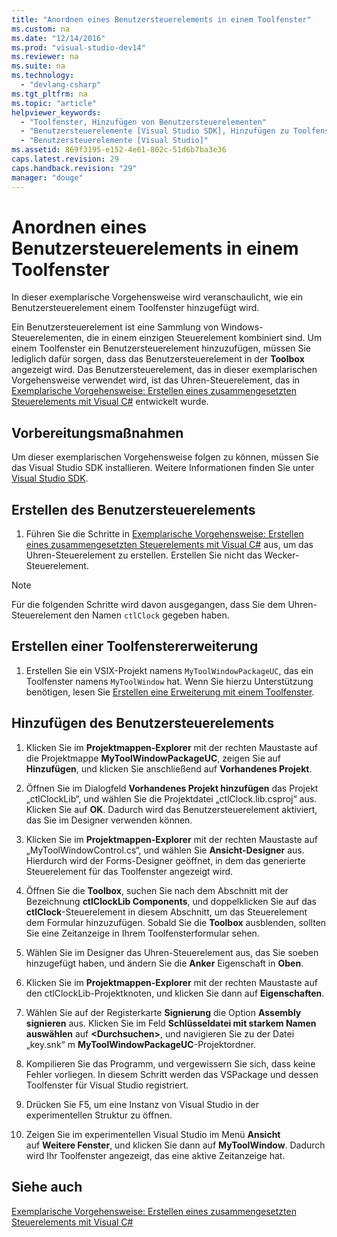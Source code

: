 ```yaml
---
title: "Anordnen eines Benutzersteuerelements in einem Toolfenster"
ms.custom: na
ms.date: "12/14/2016"
ms.prod: "visual-studio-dev14"
ms.reviewer: na
ms.suite: na
ms.technology: 
  - "devlang-csharp"
ms.tgt_pltfrm: na
ms.topic: "article"
helpviewer_keywords: 
  - "Toolfenster, Hinzufügen von Benutzersteuerelementen"
  - "Benutzersteuerelemente [Visual Studio SDK], Hinzufügen zu Toolfenstern"
  - "Benutzersteuerelemente [Visual Studio]"
ms.assetid: 869f3195-e152-4e61-802c-51d6b7ba3e36
caps.latest.revision: 29
caps.handback.revision: "29"
manager: "douge"
---
```

# Anordnen eines Benutzersteuerelements in einem Toolfenster
In dieser exemplarische Vorgehensweise wird veranschaulicht, wie ein Benutzersteuerelement einem Toolfenster hinzugefügt wird.  
  
 Ein Benutzersteuerelement ist eine Sammlung von Windows\-Steuerelementen, die in einem einzigen Steuerelement kombiniert sind. Um einem Toolfenster ein Benutzersteuerelement hinzuzufügen, müssen Sie lediglich dafür sorgen, dass das Benutzersteuerelement in der **Toolbox** angezeigt wird. Das Benutzersteuerelement, das in dieser exemplarischen Vorgehensweise verwendet wird, ist das Uhren\-Steuerelement, das in [Exemplarische Vorgehensweise: Erstellen eines zusammengesetzten Steuerelements mit Visual C\#](../Topic/Walkthrough:%20Authoring%20a%20Composite%20Control%20with%20Visual%20C%23.md) entwickelt wurde.  
  
## Vorbereitungsmaßnahmen  
 Um dieser exemplarischen Vorgehensweise folgen zu können, müssen Sie das Visual Studio SDK installieren. Weitere Informationen finden Sie unter [Visual Studio SDK](../Topic/Visual%20Studio%20SDK.md).  
  
## Erstellen des Benutzersteuerelements  
  
1.  Führen Sie die Schritte in [Exemplarische Vorgehensweise: Erstellen eines zusammengesetzten Steuerelements mit Visual C\#](../Topic/Walkthrough:%20Authoring%20a%20Composite%20Control%20with%20Visual%20C%23.md) aus, um das Uhren\-Steuerelement zu erstellen. Erstellen Sie nicht das Wecker\-Steuerelement.  
  
> [!NOTE]
>  Für die folgenden Schritte wird davon ausgegangen, dass Sie dem Uhren\-Steuerelement den Namen `ctlClock` gegeben haben.  
  
## Erstellen einer Toolfenstererweiterung  
  
1.  Erstellen Sie ein VSIX\-Projekt namens `MyToolWindowPackageUC`, das ein Toolfenster namens `MyToolWindow` hat. Wenn Sie hierzu Unterstützung benötigen, lesen Sie [Erstellen eine Erweiterung mit einem Toolfenster](../Topic/Creating%20an%20Extension%20with%20a%20Tool%20Window.md).  
  
## Hinzufügen des Benutzersteuerelements  
  
1.  Klicken Sie im **Projektmappen\-Explorer** mit der rechten Maustaste auf die Projektmappe **MyToolWindowPackageUC**, zeigen Sie auf **Hinzufügen**, und klicken Sie anschließend auf **Vorhandenes Projekt**.  
  
2.  Öffnen Sie im Dialogfeld **Vorhandenes Projekt hinzufügen** das Projekt „ctlClockLib“, und wählen Sie die Projektdatei „ctlClock.lib.csproj“ aus. Klicken Sie auf **OK**. Dadurch wird das Benutzersteuerelement aktiviert, das Sie im Designer verwenden können.  
  
3.  Klicken Sie im **Projektmappen\-Explorer** mit der rechten Maustaste auf „MyToolWindowControl.cs“, und wählen Sie **Ansicht\-Designer** aus. Hierdurch wird der Forms\-Designer geöffnet, in dem das generierte Steuerelement für das Toolfenster angezeigt wird.  
  
4.  Öffnen Sie die **Toolbox**, suchen Sie nach dem Abschnitt mit der Bezeichnung **ctlClockLib Components**, und doppelklicken Sie auf das **ctlClock**\-Steuerelement in diesem Abschnitt, um das Steuerelement dem Formular hinzuzufügen. Sobald Sie die **Toolbox** ausblenden, sollten Sie eine Zeitanzeige in Ihrem Toolfensterformular sehen.  
  
5.  Wählen Sie im Designer das Uhren\-Steuerelement aus, das Sie soeben hinzugefügt haben, und ändern Sie die **Anker** Eigenschaft in **Oben**.  
  
6.  Klicken Sie im **Projektmappen\-Explorer** mit der rechten Maustaste auf den ctlClockLib\-Projektknoten, und klicken Sie dann auf **Eigenschaften**.  
  
7.  Wählen Sie auf der Registerkarte **Signierung** die Option **Assembly signieren** aus. Klicken Sie im Feld **Schlüsseldatei mit starkem Namen auswählen** auf **\<Durchsuchen\>**, und navigieren Sie zu der Datei „key.snk“ m **MyToolWindowPackageUC**\-Projektordner.  
  
8.  Kompilieren Sie das Programm, und vergewissern Sie sich, dass keine Fehler vorliegen. In diesem Schritt werden das VSPackage und dessen Toolfenster für Visual Studio registriert.  
  
9. Drücken Sie F5, um eine Instanz von Visual Studio in der experimentellen Struktur zu öffnen.  
  
10. Zeigen Sie im experimentellen Visual Studio im Menü **Ansicht** auf **Weitere Fenster**, und klicken Sie dann auf **MyToolWindow**. Dadurch wird Ihr Toolfenster angezeigt, das eine aktive Zeitanzeige hat.  
  
## Siehe auch  
 [Exemplarische Vorgehensweise: Erstellen eines zusammengesetzten Steuerelements mit Visual C\#](../Topic/Walkthrough:%20Authoring%20a%20Composite%20Control%20with%20Visual%20C%23.md)